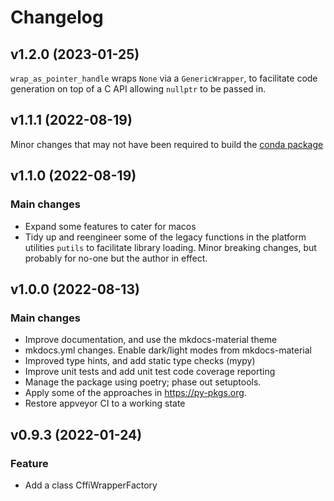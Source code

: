# Changelog

<!--next-version-placeholder-->

## v1.2.0 (2023-01-25)

`wrap_as_pointer_handle` wraps `None` via a `GenericWrapper`, to facilitate code generation on top of a C API allowing `nullptr` to be passed in.

## v1.1.1 (2022-08-19)

Minor changes that may not have been required to build the [conda package](https://github.com/conda-forge/refcount-feedstock/pull/2)

## v1.1.0 (2022-08-19)

### Main changes

* Expand some features to cater for macos
* Tidy up and reengineer some of the legacy functions in the platform utilities `putils` to facilitate library loading. Minor breaking changes, but probably for no-one but the author in effect.

## v1.0.0 (2022-08-13)

### Main changes

* Improve documentation, and use the mkdocs-material theme
* mkdocs.yml changes. Enable dark/light modes from mkdocs-material
* Improved type hints, and add static type checks (mypy)
* Improve unit tests and add unit test code coverage reporting
* Manage the package using poetry; phase out setuptools.
* Apply some of the approaches in https://py-pkgs.org.
* Restore appveyor CI to a working state

## v0.9.3 (2022-01-24)

### Feature

* Add a class CffiWrapperFactory
